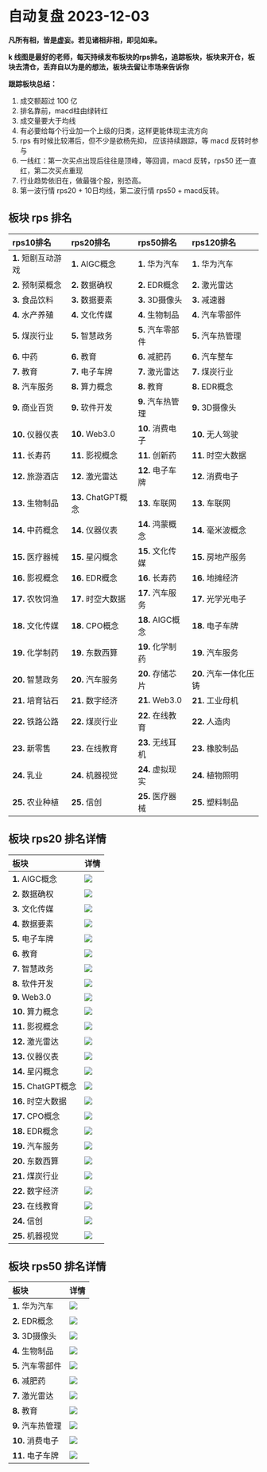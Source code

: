 # 自动复盘 2023-12-03

**凡所有相，皆是虚妄。若见诸相非相，即见如来。**

**k 线图是最好的老师，每天持续发布板块的rps排名，追踪板块，板块来开仓，板块去清仓，丢弃自以为是的想法，板块去留让市场来告诉你**
        
**跟踪板块总结：**
1. 成交额超过 100 亿
2. 排名靠前，macd柱由绿转红
3. 成交量要大于均线
4. 有必要给每个行业加一个上级的归类，这样更能体现主流方向
5. rps 有时候比较滞后，但不少是欲杨先抑， 应该持续跟踪，等 macd 反转时参与
6. 一线红：第一次买点出现后往往是顶峰，等回调，macd 反转，rps50 还一直红，第二次买点重现
7. 行业趋势依旧在，做最强个股，别恐高。
8. 第一波行情 rps20 + 10日均线，第二波行情 rps50 + macd反转。
        
## 板块 rps 排名
| rps10排名           | rps20排名           | rps50排名         | rps120排名             |
|:--------------------|:--------------------|:------------------|:-----------------------|
| **1.** 短剧互动游戏 | **1.** AIGC概念     | **1.** 华为汽车   | **1.** 华为汽车        |
| **2.** 预制菜概念   | **2.** 数据确权     | **2.** EDR概念    | **2.** 激光雷达        |
| **3.** 食品饮料     | **3.** 数据要素     | **3.** 3D摄像头   | **3.** 减速器          |
| **4.** 水产养殖     | **4.** 文化传媒     | **4.** 生物制品   | **4.** 汽车零部件      |
| **5.** 煤炭行业     | **5.** 智慧政务     | **5.** 汽车零部件 | **5.** 汽车热管理      |
| **6.** 中药         | **6.** 教育         | **6.** 减肥药     | **6.** 汽车整车        |
| **7.** 教育         | **7.** 电子车牌     | **7.** 激光雷达   | **7.** 煤炭行业        |
| **8.** 汽车服务     | **8.** 算力概念     | **8.** 教育       | **8.** EDR概念         |
| **9.** 商业百货     | **9.** 软件开发     | **9.** 汽车热管理 | **9.** 3D摄像头        |
| **10.** 仪器仪表    | **10.** Web3.0      | **10.** 消费电子  | **10.** 无人驾驶       |
| **11.** 长寿药      | **11.** 影视概念    | **11.** 创新药    | **11.** 时空大数据     |
| **12.** 旅游酒店    | **12.** 激光雷达    | **12.** 电子车牌  | **12.** 消费电子       |
| **13.** 生物制品    | **13.** ChatGPT概念 | **13.** 车联网    | **13.** 车联网         |
| **14.** 中药概念    | **14.** 仪器仪表    | **14.** 鸿蒙概念  | **14.** 毫米波概念     |
| **15.** 医疗器械    | **15.** 星闪概念    | **15.** 文化传媒  | **15.** 房地产服务     |
| **16.** 影视概念    | **16.** EDR概念     | **16.** 长寿药    | **16.** 地摊经济       |
| **17.** 农牧饲渔    | **17.** 时空大数据  | **17.** 汽车服务  | **17.** 光学光电子     |
| **18.** 文化传媒    | **18.** CPO概念     | **18.** AIGC概念  | **18.** 电子车牌       |
| **19.** 化学制药    | **19.** 东数西算    | **19.** 化学制药  | **19.** 汽车服务       |
| **20.** 智慧政务    | **20.** 汽车服务    | **20.** 存储芯片  | **20.** 汽车一体化压铸 |
| **21.** 培育钻石    | **21.** 数字经济    | **21.** Web3.0    | **21.** 工业母机       |
| **22.** 铁路公路    | **22.** 煤炭行业    | **22.** 在线教育  | **22.** 人造肉         |
| **23.** 新零售      | **23.** 在线教育    | **23.** 无线耳机  | **23.** 橡胶制品       |
| **24.** 乳业        | **24.** 机器视觉    | **24.** 虚拟现实  | **24.** 植物照明       |
| **25.** 农业种植    | **25.** 信创        | **25.** 医疗器械  | **25.** 塑料制品       |
## 板块 rps20 排名详情
| 板块                | 详情                                                                                                 |
|:--------------------|:-----------------------------------------------------------------------------------------------------|
| **1.** AIGC概念     | ![](https://sykent-blog-image.oss-cn-beijing.aliyuncs.com/quant/image/2023/12/1701590537235-tmp.jpg) |
| **2.** 数据确权     | ![](https://sykent-blog-image.oss-cn-beijing.aliyuncs.com/quant/image/2023/12/1701590538611-tmp.jpg) |
| **3.** 文化传媒     | ![](https://sykent-blog-image.oss-cn-beijing.aliyuncs.com/quant/image/2023/12/1701590539671-tmp.jpg) |
| **4.** 数据要素     | ![](https://sykent-blog-image.oss-cn-beijing.aliyuncs.com/quant/image/2023/12/1701590540558-tmp.jpg) |
| **5.** 电子车牌     | ![](https://sykent-blog-image.oss-cn-beijing.aliyuncs.com/quant/image/2023/12/1701590541519-tmp.jpg) |
| **6.** 教育         | ![](https://sykent-blog-image.oss-cn-beijing.aliyuncs.com/quant/image/2023/12/1701590542507-tmp.jpg) |
| **7.** 智慧政务     | ![](https://sykent-blog-image.oss-cn-beijing.aliyuncs.com/quant/image/2023/12/1701590543480-tmp.jpg) |
| **8.** 软件开发     | ![](https://sykent-blog-image.oss-cn-beijing.aliyuncs.com/quant/image/2023/12/1701590544427-tmp.jpg) |
| **9.** Web3.0       | ![](https://sykent-blog-image.oss-cn-beijing.aliyuncs.com/quant/image/2023/12/1701590545443-tmp.jpg) |
| **10.** 算力概念    | ![](https://sykent-blog-image.oss-cn-beijing.aliyuncs.com/quant/image/2023/12/1701590546288-tmp.jpg) |
| **11.** 影视概念    | ![](https://sykent-blog-image.oss-cn-beijing.aliyuncs.com/quant/image/2023/12/1701590547404-tmp.jpg) |
| **12.** 激光雷达    | ![](https://sykent-blog-image.oss-cn-beijing.aliyuncs.com/quant/image/2023/12/1701590548332-tmp.jpg) |
| **13.** 仪器仪表    | ![](https://sykent-blog-image.oss-cn-beijing.aliyuncs.com/quant/image/2023/12/1701590549367-tmp.jpg) |
| **14.** 星闪概念    | ![](https://sykent-blog-image.oss-cn-beijing.aliyuncs.com/quant/image/2023/12/1701590549905-tmp.jpg) |
| **15.** ChatGPT概念 | ![](https://sykent-blog-image.oss-cn-beijing.aliyuncs.com/quant/image/2023/12/1701590550768-tmp.jpg) |
| **16.** 时空大数据  | ![](https://sykent-blog-image.oss-cn-beijing.aliyuncs.com/quant/image/2023/12/1701590551742-tmp.jpg) |
| **17.** CPO概念     | ![](https://sykent-blog-image.oss-cn-beijing.aliyuncs.com/quant/image/2023/12/1701590552612-tmp.jpg) |
| **18.** EDR概念     | ![](https://sykent-blog-image.oss-cn-beijing.aliyuncs.com/quant/image/2023/12/1701590553575-tmp.jpg) |
| **19.** 汽车服务    | ![](https://sykent-blog-image.oss-cn-beijing.aliyuncs.com/quant/image/2023/12/1701590554569-tmp.jpg) |
| **20.** 东数西算    | ![](https://sykent-blog-image.oss-cn-beijing.aliyuncs.com/quant/image/2023/12/1701590555523-tmp.jpg) |
| **21.** 煤炭行业    | ![](https://sykent-blog-image.oss-cn-beijing.aliyuncs.com/quant/image/2023/12/1701590556646-tmp.jpg) |
| **22.** 数字经济    | ![](https://sykent-blog-image.oss-cn-beijing.aliyuncs.com/quant/image/2023/12/1701590557634-tmp.jpg) |
| **23.** 在线教育    | ![](https://sykent-blog-image.oss-cn-beijing.aliyuncs.com/quant/image/2023/12/1701590558665-tmp.jpg) |
| **24.** 信创        | ![](https://sykent-blog-image.oss-cn-beijing.aliyuncs.com/quant/image/2023/12/1701590559729-tmp.jpg) |
| **25.** 机器视觉    | ![](https://sykent-blog-image.oss-cn-beijing.aliyuncs.com/quant/image/2023/12/1701590560694-tmp.jpg) |
## 板块 rps50 排名详情
| 板块              | 详情                                                                                                 |
|:------------------|:-----------------------------------------------------------------------------------------------------|
| **1.** 华为汽车   | ![](https://sykent-blog-image.oss-cn-beijing.aliyuncs.com/quant/image/2023/12/1701590561735-tmp.jpg) |
| **2.** EDR概念    | ![](https://sykent-blog-image.oss-cn-beijing.aliyuncs.com/quant/image/2023/12/1701590562630-tmp.jpg) |
| **3.** 3D摄像头   | ![](https://sykent-blog-image.oss-cn-beijing.aliyuncs.com/quant/image/2023/12/1701590563649-tmp.jpg) |
| **4.** 生物制品   | ![](https://sykent-blog-image.oss-cn-beijing.aliyuncs.com/quant/image/2023/12/1701590564639-tmp.jpg) |
| **5.** 汽车零部件 | ![](https://sykent-blog-image.oss-cn-beijing.aliyuncs.com/quant/image/2023/12/1701590565762-tmp.jpg) |
| **6.** 减肥药     | ![](https://sykent-blog-image.oss-cn-beijing.aliyuncs.com/quant/image/2023/12/1701590566389-tmp.jpg) |
| **7.** 激光雷达   | ![](https://sykent-blog-image.oss-cn-beijing.aliyuncs.com/quant/image/2023/12/1701590567290-tmp.jpg) |
| **8.** 教育       | ![](https://sykent-blog-image.oss-cn-beijing.aliyuncs.com/quant/image/2023/12/1701590568239-tmp.jpg) |
| **9.** 汽车热管理 | ![](https://sykent-blog-image.oss-cn-beijing.aliyuncs.com/quant/image/2023/12/1701590569243-tmp.jpg) |
| **10.** 消费电子  | ![](https://sykent-blog-image.oss-cn-beijing.aliyuncs.com/quant/image/2023/12/1701590570230-tmp.jpg) |
| **11.** 电子车牌  | ![](https://sykent-blog-image.oss-cn-beijing.aliyuncs.com/quant/image/2023/12/1701590571213-tmp.jpg) |